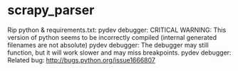 # scrapy_parser
Rip python & requirements.txt: 
pydev debugger: CRITICAL WARNING: This version of python seems to be incorrectly compiled (internal generated filenames are not absolute)
pydev debugger: The debugger may still function, but it will work slower and may miss breakpoints.
pydev debugger: Related bug: http://bugs.python.org/issue1666807
